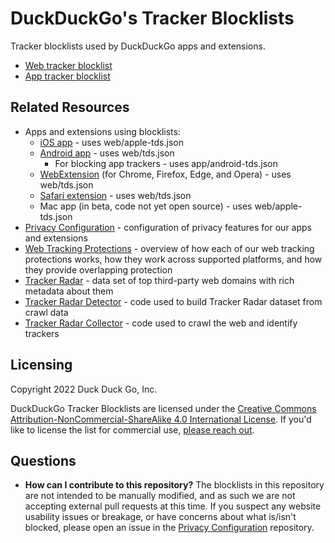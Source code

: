# DuckDuckGo's Tracker Blocklists

Tracker blocklists used by DuckDuckGo apps and extensions.

- [Web tracker blocklist](/web)
- [App tracker blocklist](/app)

## Related Resources
- Apps and extensions using blocklists:
  - [iOS app](https://github.com/duckduckgo/iOS) - uses web/apple-tds.json
  - [Android app](https://github.com/duckduckgo/Android) - uses web/tds.json
    - For blocking app trackers - uses app/android-tds.json
  - [WebExtension](https://github.com/duckduckgo/duckduckgo-privacy-extension) (for Chrome, Firefox, Edge, and Opera) - uses web/tds.json
  - [Safari extension](https://github.com/duckduckgo/privacy-essentials-safari) - uses web/tds.json
  - Mac app (in beta, code not yet open source) - uses web/apple-tds.json
- [Privacy Configuration](https://github.com/duckduckgo/privacy-configuration) - configuration of privacy features for our apps and extensions
- [Web Tracking Protections](https://help.duckduckgo.com/duckduckgo-help-pages/privacy/web-tracking-protections/) - overview of how each of our web tracking protections works, how they work across supported platforms, and how they provide overlapping protection
- [Tracker Radar](https://github.com/duckduckgo/tracker-radar) - data set of top third-party web domains with rich metadata about them
- [Tracker Radar Detector](https://github.com/duckduckgo/tracker-radar-detector) - code used to build Tracker Radar dataset from crawl data
- [Tracker Radar Collector](https://github.com/duckduckgo/tracker-radar-collector) - code used to crawl the web and identify trackers

## Licensing
Copyright 2022 Duck Duck Go, Inc.

DuckDuckGo Tracker Blocklists are licensed under the [Creative Commons Attribution-NonCommercial-ShareAlike 4.0 International License](https://creativecommons.org/licenses/by-nc-sa/4.0/). If you'd like to license the list for commercial use, [please reach out](https://help.duckduckgo.com/duckduckgo-help-pages/company/contact-us/).

## Questions

- **How can I contribute to this repository?** The blocklists in this repository are not intended to be manually modified, and as such we are not accepting external pull requests at this time. If you suspect any website usability issues or breakage, or have concerns about what is/isn't blocked, please open an issue in the [Privacy Configuration](https://github.com/duckduckgo/privacy-configuration) repository.

